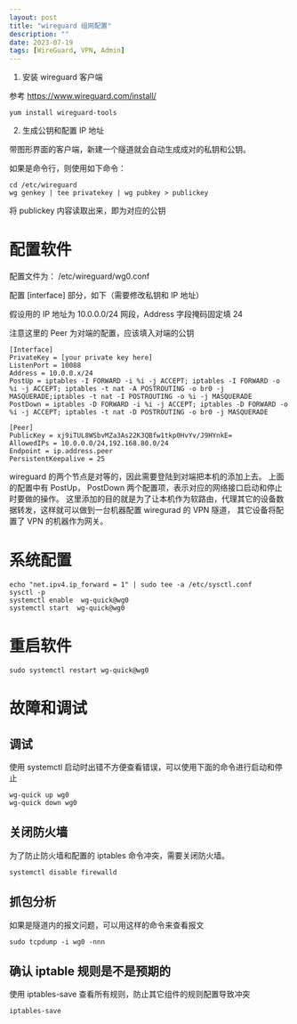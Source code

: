 ```yaml
---
layout: post
title: "wireguard 组网配置"
description: ""
date: 2023-07-19
tags: [WireGuard, VPN, Admin]
---
```


1. 安装 wireguard 客户端

参考 https://www.wireguard.com/install/

```shell
yum install wireguard-tools
```

2. 生成公钥和配置 IP 地址

带图形界面的客户端，新建一个隧道就会自动生成成对的私钥和公钥。

如果是命令行，则使用如下命令：

```shell
cd /etc/wireguard
wg genkey | tee privatekey | wg pubkey > publickey
```

将 publickey 内容读取出来，即为对应的公钥

# 配置软件

配置文件为： /etc/wireguard/wg0.conf

配置 [interface] 部分，如下（需要修改私钥和 IP 地址）

假设用的 IP 地址为 10.0.0.0/24 网段，Address 字段掩码固定填 24

注意这里的 Peer 为对端的配置，应该填入对端的公钥

```
[Interface]
PrivateKey = [your private key here]
ListenPort = 10088
Address = 10.0.0.x/24
PostUp = iptables -I FORWARD -i %i -j ACCEPT; iptables -I FORWARD -o %i -j ACCEPT; iptables -t nat -A POSTROUTING -o br0 -j MASQUERADE;iptables -t nat -I POSTROUTING -o %i -j MASQUERADE
PostDown = iptables -D FORWARD -i %i -j ACCEPT; iptables -D FORWARD -o %i -j ACCEPT; iptables -t nat -D POSTROUTING -o br0 -j MASQUERADE

[Peer]
PublicKey = xj9iTUL8WSbvMZa3As22K3QBfw1tkp0HvYv/J9HYnkE=
AllowedIPs = 10.0.0.0/24,192.168.80.0/24
Endpoint = ip.address.peer
PersistentKeepalive = 25
```

wireguard 的两个节点是对等的，因此需要登陆到对端把本机的添加上去。
上面的配置中有 PostUp， PostDown 两个配置项，表示对应的网络接口启动和停止时要做的操作。
这里添加的目的就是为了让本机作为软路由，代理其它的设备数据转发，这样就可以做到一台机器配置 wiregurad 的 VPN 隧道，
其它设备将配置了 VPN 的机器作为网关。

# 系统配置

```shell
echo "net.ipv4.ip_forward = 1" | sudo tee -a /etc/sysctl.conf
sysctl -p
systemctl enable  wg-quick@wg0
systemctl start  wg-quick@wg0
```

# 重启软件

```shell
sudo systemctl restart wg-quick@wg0
```

# 故障和调试

## 调试

使用 systemctl 启动时出错不方便查看错误，可以使用下面的命令进行启动和停止

```shell
wg-quick up wg0
wg-quick down wg0
```

## 关闭防火墙

为了防止防火墙和配置的 iptables 命令冲突，需要关闭防火墙。

```shell
systemctl disable firewalld
```

## 抓包分析

如果是隧道内的报文问题，可以用这样的命令来查看报文

```shell
sudo tcpdump -i wg0 -nnn
```

## 确认 iptable 规则是不是预期的

使用 iptables-save 查看所有规则，防止其它组件的规则配置导致冲突

```shell
iptables-save
```
